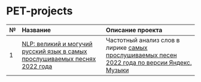 # PET-projects
№ | Название | Описание проекта |
:---| :--- | :--- |
1 | [NLP: великий и могучий русский язык в самых прослушиваемых песнях 2022 года](https://github.com/EwanRyzhov/PET-projects/blob/94c21303aa25f943e6dfe25b571d29d96eafd579/NLP:%20best%20songs%20of%202022/NLP_best_songs_2022_cloud.ipynb) | Частотный анализ слов в лирике [самых прослушиваемых песен 2022 года по версии Яндекс. Музыки](https://music.yandex.ru/users/yandexmusic/playlists/1150?utm_medium=copy_link)
